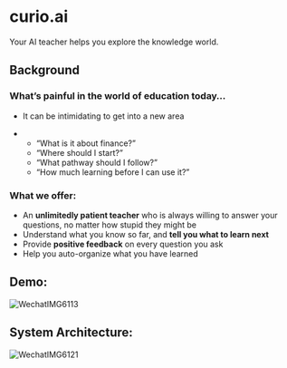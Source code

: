 # curio.ai

 Your AI teacher helps you explore the knowledge world.


## Background

### What’s painful in the world of education today…

- It can be intimidating to get into a new area

- - “What is it about finance?”
  - “Where should I start?”
  - “What pathway should I follow?”
  - “How much learning before I can use it?”



### What we offer:

- An **unlimitedly patient teacher** who is always willing to answer your questions, no matter how stupid they might be
- Understand what you know so far, and **tell you what to learn next**
- Provide **positive feedback** on every question you ask
- Help you auto-organize what you have learned



## Demo:

![WechatIMG6113](https://p.ipic.vip/yoii0k.png)



## System Architecture:

![WechatIMG6121](https://p.ipic.vip/nur02c.jpg)
